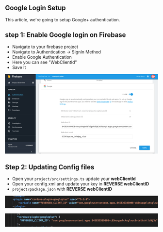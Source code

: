 ## Google Login Setup

This article, we're going to setup Google+ authentication.

## step 1: Enable Google login on Firebase

- Navigate to your firebase project
- Navigate to Authentication -> SignIn Method
- Enable Google Authentication
- Here you can see "WebClientId"
- Save It

![updating config]( https://github.com/codesundar/firebase-chat-ionic/blob/master/img/gauth1.png "updating config")

## Step 2: Updating Config files

- Open your ``project/src/settings.ts`` update your **webClientId**
- Open your config.xml and update your key in **REVERSE webClientID**
- ``project/package.json`` with **REVERSE webClientID**

![reverse client id]( https://github.com/codesundar/firebase-chat-ionic/blob/master/img/gauth3.png "reverse client id")

![gauth package]( https://github.com/codesundar/firebase-chat-ionic/blob/master/img/gauth-package.png "gauth package")